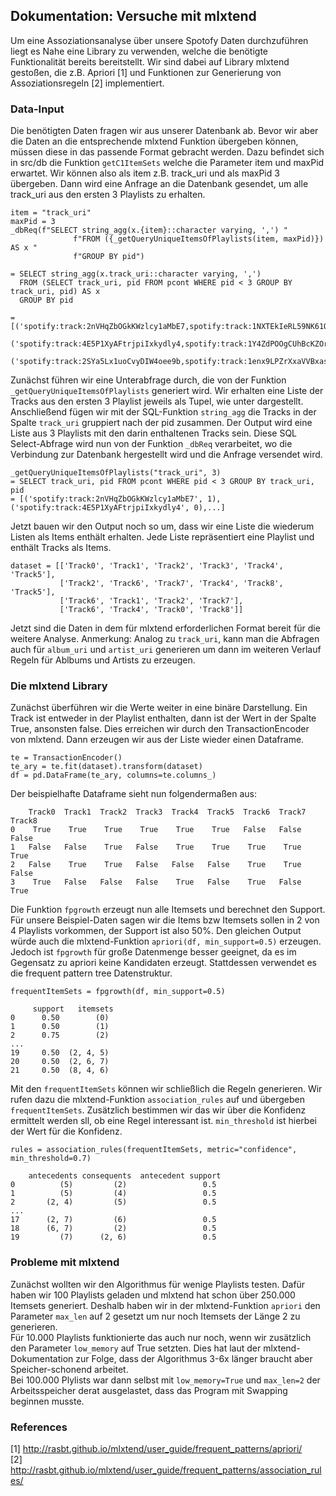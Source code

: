 ## Dokumentation: Versuche mit mlxtend
Um eine Assoziationsanalyse über unsere Spotofy Daten durchzuführen liegt es
Nahe eine Library zu verwenden, welche die benötigte Funktionalität bereits 
bereitstellt. Wir sind dabei auf Library mlxtend gestoßen, die z.B. Apriori [1] und Funktionen
zur Generierung von Assoziationsregeln [2] implementiert.

### Data-Input
Die benötigten Daten fragen wir aus unserer Datenbank ab. Bevor wir aber die Daten an die
entsprechende mlxtend Funktion übergeben können, müssen diese in das passende Format gebracht
werden. Dazu befindet sich in src/db die Funktion `getC1ItemSets` welche die Parameter item und
maxPid erwartet. Wir können also als item z.B. track_uri und als maxPid 3 übergeben. Dann
wird eine Anfrage an die Datenbank gesendet, um alle track_uri aus den ersten 3 Playlists zu
erhalten. 

    item = "track_uri"
    maxPid = 3
    _dbReq(f"SELECT string_agg(x.{item}::character varying, ',') "
                  f"FROM ({_getQueryUniqueItemsOfPlaylists(item, maxPid)}) AS x "
                  f"GROUP BY pid")

    = SELECT string_agg(x.track_uri::character varying, ',')
      FROM (SELECT track_uri, pid FROM pcont WHERE pid < 3 GROUP BY track_uri, pid) AS x
      GROUP BY pid

    = [('spotify:track:2nVHqZbOGkKWzlcy1aMbE7,spotify:track:1NXTEkIeRL59NK61QuhYUl,...),
       ('spotify:track:4E5P1XyAFtrjpiIxkydly4,spotify:track:1Y4ZdPOOgCUhBcKZOrUFiS,...),
       ('spotify:track:2SYa5Lx1uoCvyDIW4oee9b,spotify:track:1enx9LPZrXxaVVBxas5rRm,...)]

Zunächst führen wir eine Unterabfrage durch, die von der Funktion `_getQueryUniqueItemsOfPlaylists`
generiert wird. Wir erhalten eine Liste der Tracks aus den ersten 3 Playlist jeweils als
Tupel, wie unter dargestellt. Anschließend fügen wir mit der SQL-Funktion `string_agg` die
Tracks in der Spalte `track_uri` gruppiert nach der pid zusammen. Der Output wird eine Liste 
aus 3 Playlists mit den darin enthaltenen Tracks sein.
Diese SQL Select-Abfrage wird nun von der Funktion `_dbReq` verarbeitet, wo die Verbindung zur 
Datenbank hergestellt wird und die Anfrage versendet wird.

    _getQueryUniqueItemsOfPlaylists("track_uri", 3)
    = SELECT track_uri, pid FROM pcont WHERE pid < 3 GROUP BY track_uri, pid
    = [('spotify:track:2nVHqZbOGkKWzlcy1aMbE7', 1), ('spotify:track:4E5P1XyAFtrjpiIxkydly4', 0),...]

Jetzt bauen wir den Output noch so um, dass wir eine Liste die wiederum Listen als Items
enthält erhalten. Jede Liste repräsentiert eine Playlist und enthält Tracks als Items.

    dataset = [['Track0', 'Track1', 'Track2', 'Track3', 'Track4', 'Track5'],
               ['Track2', 'Track6', 'Track7', 'Track4', 'Track8', 'Track5'],
               ['Track6', 'Track1', 'Track2', 'Track7'],
               ['Track6', 'Track4', 'Track0', 'Track8']]

Jetzt sind die Daten in dem für mlxtend erforderlichen Format bereit für die weitere Analyse.
Anmerkung: Analog zu `track_uri`, kann man die Abfragen auch für `album_uri` und `artist_uri`
generieren um dann im weiteren Verlauf Regeln für Ablbums und Artists zu erzeugen.

### Die mlxtend Library
Zunächst überführen wir die Werte weiter in eine binäre Darstellung. Ein Track ist entweder in
der Playlist enthalten, dann ist der Wert in der Spalte True, ansonsten false. Dies erreichen
wir durch den TransactionEncoder von mlxtend. Dann erzeugen wir aus der Liste wieder einen
Dataframe.

    te = TransactionEncoder()
    te_ary = te.fit(dataset).transform(dataset)
    df = pd.DataFrame(te_ary, columns=te.columns_)

Der beispielhafte Dataframe sieht nun folgendermaßen aus:

        Track0  Track1  Track2  Track3  Track4  Track5  Track6  Track7  Track8
    0    True    True    True    True    True    True   False   False   False
    1   False   False    True   False    True    True    True    True    True
    2   False    True    True   False   False   False    True    True   False
    3    True   False   False   False    True   False    True   False    True

Die Funktion `fpgrowth` erzeugt nun alle Itemsets und berechnet den Support. Für unsere
Beispiel-Daten sagen wir die Items bzw Itemsets sollen in 2 von 4 Playlists vorkommen, der
Support ist also 50%. Den gleichen Output würde auch die mlxtend-Funktion
`apriori(df, min_support=0.5)` erzeugen. Jedoch ist `fpgrowth` für große Datenmenge besser 
geeignet, da es im Gegensatz zu apriori keine Kandidaten erzeugt. Stattdessen verwendet es die
frequent pattern tree Datenstruktur.

    frequentItemSets = fpgrowth(df, min_support=0.5)

         support   itemsets
    0      0.50        (0)
    1      0.50        (1)
    2      0.75        (2)
    ...
    19     0.50  (2, 4, 5)
    20     0.50  (2, 6, 7)
    21     0.50  (8, 4, 6)

Mit den `frequentItemSets` können wir schließlich die Regeln generieren. Wir rufen dazu die 
mlxtend-Funktion `association_rules` auf und übergeben `frequentItemSets`. Zusätzlich bestimmen
wir das wir über die Konfidenz ermittelt werden sll, ob eine Regel interessant ist.
`min_threshold` ist hierbei der Wert für die Konfidenz.

    rules = association_rules(frequentItemSets, metric="confidence", min_threshold=0.7)

        antecedents consequents  antecedent support  
    0          (5)         (2)                 0.5
    1          (5)         (4)                 0.5 
    2       (2, 4)         (5)                 0.5 
    ...
    17      (2, 7)         (6)                 0.5
    18      (6, 7)         (2)                 0.5
    19         (7)      (2, 6)                 0.5

### Probleme mit mlxtend
Zunächst wollten wir den Algorithmus für wenige Playlists testen. Dafür haben wir 100
Playlists geladen und mlxtend hat schon über 250.000 Itemsets generiert. Deshalb haben wir
in der mlxtend-Funktion `apriori` den Parameter `max_len` auf 2 gesetzt um nur noch Itemsets
der Länge 2 zu generieren. \
Für 10.000 Playlists funktionierte das auch nur noch, wenn wir
zusätzlich den Parameter `low_memory` auf True setzten. Dies hat laut der mlxtend-Dokumentation
zur Folge, dass der Algorithmus 3-6x länger braucht aber Speicher-schonend arbeitet. \
Bei 100.000 Plylists war dann selbst mit `low_memory=True` und `max_len=2` der Arbeitsspeicher
derat ausgelastet, dass das Program mit Swapping beginnen musste.

### References
[1] http://rasbt.github.io/mlxtend/user_guide/frequent_patterns/apriori/ \
[2] http://rasbt.github.io/mlxtend/user_guide/frequent_patterns/association_rules/

